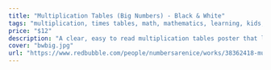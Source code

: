 ```yaml
---
title: "Multiplication Tables (Big Numbers) - Black & White"
tags: "multiplication, times tables, math, mathematics, learning, kids, black & white, big numbers"
price: "$12"
description: "A clear, easy to read multiplication tables poster that looks nice! This style has big numbers to emphasize which times table is which. This poster comes in black & white. Get it delivered to you from RedBubble, our printing partner."
cover: "bwbig.jpg"
url: "https://www.redbubble.com/people/numbersarenice/works/38362418-multiplication-tables-big-numbers-black-and-white?&p=poster"
---
```

